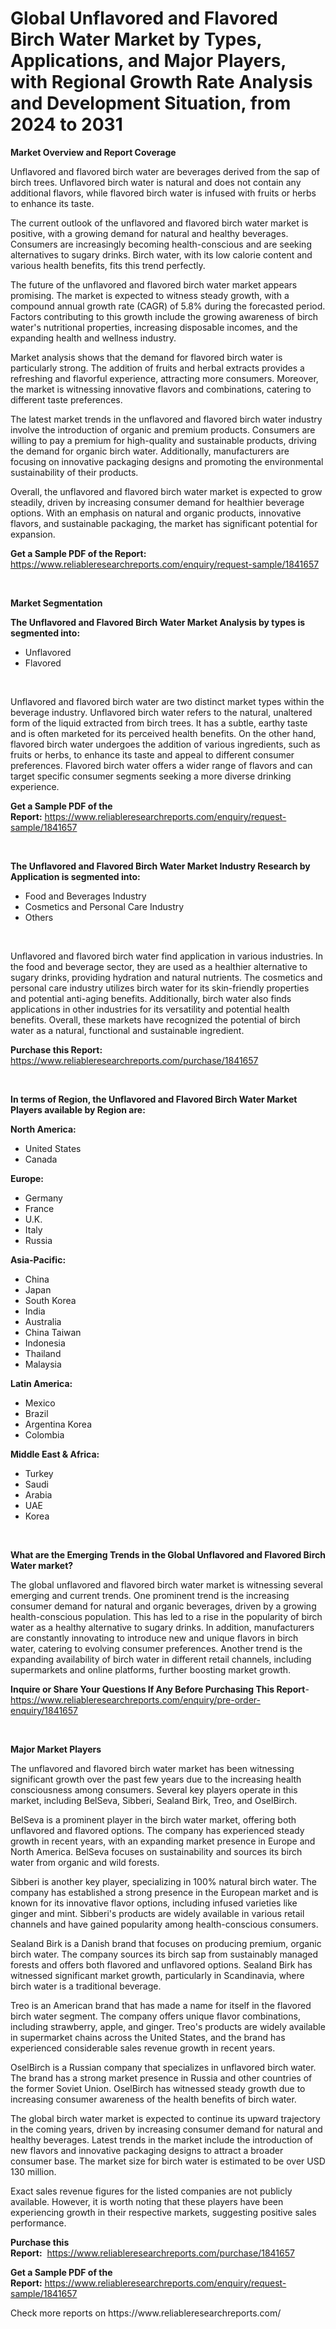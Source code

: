 <p><h1>Global Unflavored and Flavored Birch Water Market by Types, Applications, and Major Players, with Regional Growth Rate Analysis and Development Situation, from 2024 to 2031</h1></p><p><strong>Market Overview and Report Coverage</strong></p>
<p><p>Unflavored and flavored birch water are beverages derived from the sap of birch trees. Unflavored birch water is natural and does not contain any additional flavors, while flavored birch water is infused with fruits or herbs to enhance its taste.</p><p>The current outlook of the unflavored and flavored birch water market is positive, with a growing demand for natural and healthy beverages. Consumers are increasingly becoming health-conscious and are seeking alternatives to sugary drinks. Birch water, with its low calorie content and various health benefits, fits this trend perfectly.</p><p>The future of the unflavored and flavored birch water market appears promising. The market is expected to witness steady growth, with a compound annual growth rate (CAGR) of 5.8% during the forecasted period. Factors contributing to this growth include the growing awareness of birch water's nutritional properties, increasing disposable incomes, and the expanding health and wellness industry.</p><p>Market analysis shows that the demand for flavored birch water is particularly strong. The addition of fruits and herbal extracts provides a refreshing and flavorful experience, attracting more consumers. Moreover, the market is witnessing innovative flavors and combinations, catering to different taste preferences.</p><p>The latest market trends in the unflavored and flavored birch water industry involve the introduction of organic and premium products. Consumers are willing to pay a premium for high-quality and sustainable products, driving the demand for organic birch water. Additionally, manufacturers are focusing on innovative packaging designs and promoting the environmental sustainability of their products.</p><p>Overall, the unflavored and flavored birch water market is expected to grow steadily, driven by increasing consumer demand for healthier beverage options. With an emphasis on natural and organic products, innovative flavors, and sustainable packaging, the market has significant potential for expansion.</p></p>
<p><strong>Get a Sample PDF of the Report:</strong> <a href="https://www.reliableresearchreports.com/enquiry/request-sample/1841657">https://www.reliableresearchreports.com/enquiry/request-sample/1841657</a></p>
<p>&nbsp;</p>
<p><strong>Market Segmentation</strong></p>
<p><strong>The Unflavored and Flavored Birch Water Market Analysis by types is segmented into:</strong></p>
<p><ul><li>Unflavored</li><li>Flavored</li></ul></p>
<p>&nbsp;</p>
<p><p>Unflavored and flavored birch water are two distinct market types within the beverage industry. Unflavored birch water refers to the natural, unaltered form of the liquid extracted from birch trees. It has a subtle, earthy taste and is often marketed for its perceived health benefits. On the other hand, flavored birch water undergoes the addition of various ingredients, such as fruits or herbs, to enhance its taste and appeal to different consumer preferences. Flavored birch water offers a wider range of flavors and can target specific consumer segments seeking a more diverse drinking experience.</p></p>
<p><strong>Get a Sample PDF of the Report:</strong>&nbsp;<a href="https://www.reliableresearchreports.com/enquiry/request-sample/1841657">https://www.reliableresearchreports.com/enquiry/request-sample/1841657</a></p>
<p>&nbsp;</p>
<p><strong>The Unflavored and Flavored Birch Water Market Industry Research by Application is segmented into:</strong></p>
<p><ul><li>Food and Beverages Industry</li><li>Cosmetics and Personal Care Industry</li><li>Others</li></ul></p>
<p>&nbsp;</p>
<p><p>Unflavored and flavored birch water find application in various industries. In the food and beverage sector, they are used as a healthier alternative to sugary drinks, providing hydration and natural nutrients. The cosmetics and personal care industry utilizes birch water for its skin-friendly properties and potential anti-aging benefits. Additionally, birch water also finds applications in other industries for its versatility and potential health benefits. Overall, these markets have recognized the potential of birch water as a natural, functional and sustainable ingredient.</p></p>
<p><strong>Purchase this Report:</strong>&nbsp; <a href="https://www.reliableresearchreports.com/purchase/1841657">https://www.reliableresearchreports.com/purchase/1841657</a></p>
<p>&nbsp;</p>
<p><strong>In terms of Region, the Unflavored and Flavored Birch Water Market Players available by Region are:</strong></p>
<p>
    <p> <strong> North America: </strong>
        <ul>
            <li>United States</li>
            <li>Canada</li>
        </ul>
        </p> 
    <p> <strong> Europe: </strong>
        <ul>
            <li>Germany</li>
            <li>France</li>
            <li>U.K.</li>
            <li>Italy</li>
            <li>Russia</li>
        </ul>
        </p> 
    <p> <strong> Asia-Pacific: </strong>
        <ul>
            <li>China</li>
            <li>Japan</li>
            <li>South Korea</li>
            <li>India</li>
            <li>Australia</li>
            <li>China Taiwan</li>
            <li>Indonesia</li>
            <li>Thailand</li>
            <li>Malaysia</li>
        </ul>
        </p> 
    <p> <strong> Latin America: </strong>
        <ul>
            <li>Mexico</li>
            <li>Brazil</li>
            <li>Argentina Korea</li>
            <li>Colombia</li>
        </ul>
        </p> 
    <p> <strong> Middle East & Africa: </strong>
        <ul>
            <li>Turkey</li>
            <li>Saudi</li>
            <li>Arabia</li>
            <li>UAE</li>
            <li>Korea</li>
        </ul>
    </p>
    </p>
<p>&nbsp;</p>
<p><strong>What are the Emerging Trends in the Global Unflavored and Flavored Birch Water market?</strong></p>
<p><p>The global unflavored and flavored birch water market is witnessing several emerging and current trends. One prominent trend is the increasing consumer demand for natural and organic beverages, driven by a growing health-conscious population. This has led to a rise in the popularity of birch water as a healthy alternative to sugary drinks. In addition, manufacturers are constantly innovating to introduce new and unique flavors in birch water, catering to evolving consumer preferences. Another trend is the expanding availability of birch water in different retail channels, including supermarkets and online platforms, further boosting market growth.</p></p>
<p><strong>Inquire or Share Your Questions If Any Before Purchasing This Report</strong>- <a href="https://www.reliableresearchreports.com/enquiry/pre-order-enquiry/1841657">https://www.reliableresearchreports.com/enquiry/pre-order-enquiry/1841657</a></p>
<p>&nbsp;</p>
<p><strong>Major Market Players</strong></p>
<p><p>The unflavored and flavored birch water market has been witnessing significant growth over the past few years due to the increasing health consciousness among consumers. Several key players operate in this market, including BelSeva, Sibberi, Sealand Birk, Treo, and OselBirch. </p><p>BelSeva is a prominent player in the birch water market, offering both unflavored and flavored options. The company has experienced steady growth in recent years, with an expanding market presence in Europe and North America. BelSeva focuses on sustainability and sources its birch water from organic and wild forests.</p><p>Sibberi is another key player, specializing in 100% natural birch water. The company has established a strong presence in the European market and is known for its innovative flavor options, including infused varieties like ginger and mint. Sibberi's products are widely available in various retail channels and have gained popularity among health-conscious consumers.</p><p>Sealand Birk is a Danish brand that focuses on producing premium, organic birch water. The company sources its birch sap from sustainably managed forests and offers both flavored and unflavored options. Sealand Birk has witnessed significant market growth, particularly in Scandinavia, where birch water is a traditional beverage.</p><p>Treo is an American brand that has made a name for itself in the flavored birch water segment. The company offers unique flavor combinations, including strawberry, apple, and ginger. Treo's products are widely available in supermarket chains across the United States, and the brand has experienced considerable sales revenue growth in recent years.</p><p>OselBirch is a Russian company that specializes in unflavored birch water. The brand has a strong market presence in Russia and other countries of the former Soviet Union. OselBirch has witnessed steady growth due to increasing consumer awareness of the health benefits of birch water.</p><p>The global birch water market is expected to continue its upward trajectory in the coming years, driven by increasing consumer demand for natural and healthy beverages. Latest trends in the market include the introduction of new flavors and innovative packaging designs to attract a broader consumer base. The market size for birch water is estimated to be over USD 130 million.</p><p>Exact sales revenue figures for the listed companies are not publicly available. However, it is worth noting that these players have been experiencing growth in their respective markets, suggesting positive sales performance.</p></p>
<p><strong>Purchase this Report:</strong>&nbsp;&nbsp;<a href="https://www.reliableresearchreports.com/purchase/1841657">https://www.reliableresearchreports.com/purchase/1841657</a></p>
<p></p>
<p><strong>Get a Sample PDF of the Report:</strong>&nbsp;<a href="https://www.reliableresearchreports.com/enquiry/request-sample/1841657">https://www.reliableresearchreports.com/enquiry/request-sample/1841657</a></p>
<p>Check more reports on https://www.reliableresearchreports.com/</p>